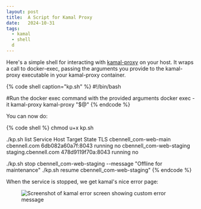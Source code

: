 ```yaml
---
layout: post
title:  A Script for Kamal Proxy
date:   2024-10-31
tags:
  - kamal
  - shell
  d
---
```


Here's a simple shell for interacting with [kamal-proxy](https://github.com/basecamp/kamal-proxy) on your host. It wraps a call to docker-exec, passing the arguments you provide to the kamal-proxy executable in your kamal-proxy container.

{% code shell caption="kp.sh" %}
#!/bin/bash

#Run the docker exec command with the provided arguments
docker exec -it kamal-proxy kamal-proxy "$@"
{% endcode %}

You can now do:

{% code shell %}
chmod u+x kp.sh

./kp.sh list
Service                   Host                  Target             State    TLS
cbennell_com-web-main     cbennell.com          6db082a60a7f:8043  running  no
cbennell_com-web-staging  staging.cbennell.com  478d9119f70a:8043  running  no

./kp.sh stop cbennell_com-web-staging --message "Offline for maintenance"
./kp.sh resume cbennell_com-web-staging"
{% endcode %}

When the service is stopped, we get kamal's nice error page:

<figure class="mx-auto max-w-xl">
  <img src="/images/content/kamal-maintenance.webp" alt="Screenshot of kamal error screen showing custom error message">
</figure>
